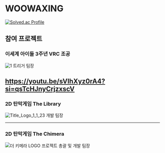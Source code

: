 # WOOWAXING 



[![Solved.ac Profile](http://mazassumnida.wtf/api/generate_badge?boj=netjin99)](https://solved.ac/netjin99)
## 참여 프로젝트

### 이세계 아이돌 3주년 VRC 조공
![1](https://github.com/user-attachments/assets/7cd55b56-3d54-438f-8dc1-45d4e99c2065)
트리거 팀장

https://youtu.be/sVIhXyz0rA4?si=qsTcHJnyCrjzxscV
---

### 2D 탄막게임 The Library
![Title_Logo_1_1_23](https://github.com/user-attachments/assets/67054270-d131-4b19-93aa-8de2a04d57ad)
개발 팀장


---

### 2D 탄막게임 The Chimera
![더 키메라 LOGO](https://github.com/user-attachments/assets/5efbd071-99ab-4a75-98fc-ba38acfa2358)
프로젝트 총괄 및 개발 팀장
